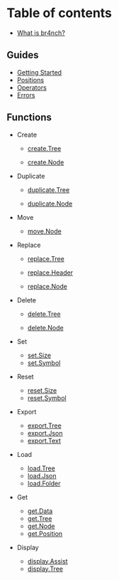 # Table of contents

- [What is br4nch?](README.md)

## Guides

- [Getting Started](guides/getting_started.md)
- [Positions](guides/positions.md)
- [Operators](guides/operators.md)
- [Errors](guides/errors.md)

## Functions

- Create

  - [create.Tree](functions/create/create_tree.md)

  - [create.Node](functions/create/create_node.md)
- Duplicate
  - [duplicate.Tree](functions/duplicate/duplicate_tree.md)

  - [duplicate.Node](functions/duplicate/duplicate_node.md)
- Move
  - [move.Node](functions/move/move_node.md)
- Replace
  - [replace.Tree](functions/replace/replace_tree.md)

  - [replace.Header](functions/replace/replace_header.md)

  - [replace.Node](functions/replace/replace_node.md)
- Delete
  - [delete.Tree](functions/delete/delete_tree.md)

  - [delete.Node](functions/delete/delete_node.md)
- Set

  - [set.Size](functions/set/set_size.md)
  - [set.Symbol](functions/set/set_symbol.md)
- Reset

  - [reset.Size](functions/reset/reset_size.md)
  - [reset.Symbol](functions/reset/reset_symbol.md)
- Export
  - [export.Tree](functions/export/export_tree.md)
  - [export.Json](functions/export/export_json.md)
  - [export.Text](functions/export/export_text.md)
- Load
  - [load.Tree](functions/load/load_tree.md)
  - [load.Json](functions/load/load_json.md)
  - [load.Folder](functions/load/load_folder.md)
- Get
  - [get.Data](functions/get/get_data.md)
  - [get.Tree](functions/get/get_tree.md)
  - [get.Node](functions/get/get_node.md)
  - [get.Position](functions/get/get_position.md)
- Display
  - [display.Assist](functions/display/display_assist.md)
  - [display.Tree](functions/display/display_tree.md)
